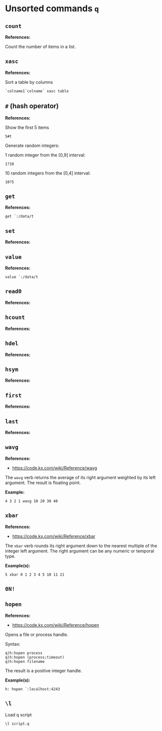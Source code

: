 # Unsorted commands `q`

## `count`


**References:**

Count the number of items in a list.


## `xasc`


**References:**


Sort a table by columns

~~~~
`colname1`colname` xasc table
~~~~


## `#` (hash operator)


**References:**

Show the first 5 items

~~~~
5#t
~~~~


Generate random integers:

1 random integer from the [0,9] interval:

~~~~
1?10
~~~~


10 random integers from the [0,4] interval:

~~~~
10?5
~~~~

## `get`

**References:**

~~~~
get `:/data/t
~~~~

## `set`

**References:**

## `value`

**References:**

~~~~
value `:/data/t
~~~~

## `read0`

**References:**

## `hcount`

**References:**

## `hdel`

**References:**

## `hsym`


**References:**

## `first`

**References:**

## `last`

**References:**

## `wavg`

**References:**
- https://code.kx.com/wiki/Reference/wavg

The `wavg` verb returns the average of its right argument weighted by its left argument. The result
is floating point. 

**Example:**

~~~~
4 3 2 1 wavg 10 20 30 40
~~~~

## `xbar`

**References:**
- https://code.kx.com/wiki/Reference/xbar

The `xbar` verb rounds its right argument down to the nearest multiple of the integer left argument.
The right argument can be any numeric or temporal type. 

**Example(s):**

~~~~
5 xbar 0 1 2 3 4 5 10 11 21
~~~~

## `0N!`



## `hopen`

**References:**
- https://code.kx.com/wiki/Reference/hopen

Opens a file or process handle. 

Syntax:

~~~~
q)h:hopen process
q)h:hopen (process;timeout)
q)h:hopen filename
~~~~

The result is a positive integer handle. 

**Example(s):**

~~~~
h: hopen `:localhost:4243
~~~~


## `\l`

Load q script

~~~~
\l script.q
~~~~
